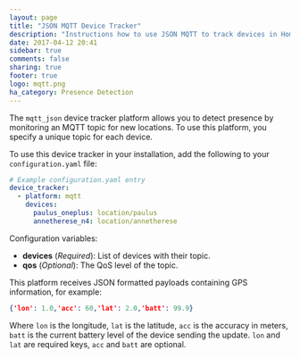 ```yaml
---
layout: page
title: "JSON MQTT Device Tracker"
description: "Instructions how to use JSON MQTT to track devices in Home Assistant."
date: 2017-04-12 20:41
sidebar: true
comments: false
sharing: true
footer: true
logo: mqtt.png
ha_category: Presence Detection
---
```



The `mqtt_json` device tracker platform allows you to detect presence by monitoring an MQTT topic for new locations. To use this platform, you specify a unique topic for each device.

To use this device tracker in your installation, add the following to your `configuration.yaml` file:

```yaml
# Example configuration.yaml entry
device_tracker:
  - platform: mqtt
    devices:
      paulus_oneplus: location/paulus
      annetherese_n4: location/annetherese
```

Configuration variables:

- **devices** (*Required*): List of devices with their topic.
- **qos** (*Optional*): The QoS level of the topic.

This platform receives JSON formatted payloads containing GPS information, for example:
```json
{'lon': 1.0,'acc': 60,'lat': 2.0,'batt': 99.9}
```
Where `lon` is the longitude, `lat` is the latitude, `acc` is the accuracy in meters, `batt` is the current battery level of the device sending the update.
`lon` and `lat` are required keys, `acc` and `batt` are optional.
